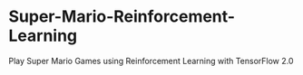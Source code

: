 # Super-Mario-Reinforcement-Learning
Play Super Mario Games using Reinforcement Learning with TensorFlow 2.0
